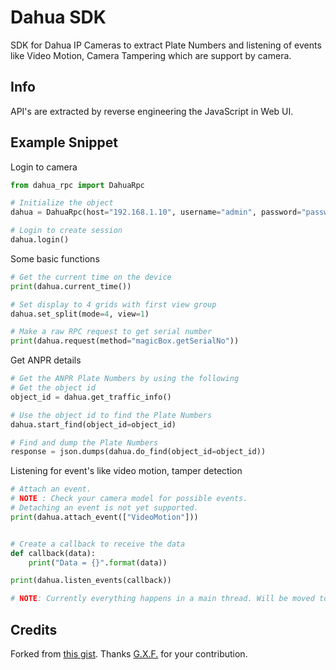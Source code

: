 # Dahua SDK
SDK for Dahua IP Cameras to extract Plate Numbers and listening of events like Video Motion, Camera Tampering which are support by camera.

## Info

API's are extracted by reverse engineering the JavaScript in Web UI. 

## Example Snippet

Login to camera
```py
from dahua_rpc import DahuaRpc

# Initialize the object
dahua = DahuaRpc(host="192.168.1.10", username="admin", password="password")

# Login to create session
dahua.login()
```

Some basic functions
```py
# Get the current time on the device
print(dahua.current_time())

# Set display to 4 grids with first view group
dahua.set_split(mode=4, view=1)

# Make a raw RPC request to get serial number
print(dahua.request(method="magicBox.getSerialNo"))
```

Get ANPR details
```py
# Get the ANPR Plate Numbers by using the following
# Get the object id
object_id = dahua.get_traffic_info() 

# Use the object id to find the Plate Numbers
dahua.start_find(object_id=object_id) 

# Find and dump the Plate Numbers
response = json.dumps(dahua.do_find(object_id=object_id)) 
```


Listening for event's like video motion, tamper detection
```py
# Attach an event. 
# NOTE : Check your camera model for possible events.
# Detaching an event is not yet supported.
print(dahua.attach_event(["VideoMotion"]))


# Create a callback to receive the data
def callback(data):
    print("Data = {}".format(data))

print(dahua.listen_events(callback))

# NOTE: Currently everything happens in a main thread. Will be moved to a thread in later update
```

## Credits

Forked from [this gist](https://gist.github.com/gxfxyz/48072a72be3a169bc43549e676713201). Thanks [G.X.F.](https://gist.github.com/gxfxyz) for your contribution.
